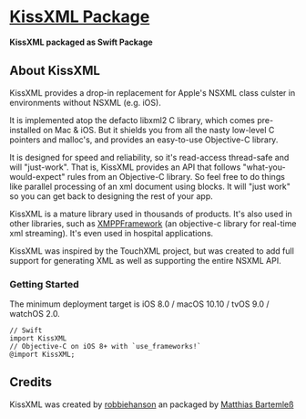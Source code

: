 # [KissXML Package](https://github.com/fourplusone/KissXML)

__KissXML packaged as Swift Package__

## About KissXML

KissXML provides a drop-in replacement for Apple's NSXML class culster in environments without NSXML (e.g. iOS).

It is implemented atop the defacto libxml2 C library, which comes pre-installed on Mac & iOS.
But it shields you from all the nasty low-level C pointers and malloc's, and provides an easy-to-use Objective-C library.

It is designed for speed and reliability, so it's read-access thread-safe and will "just-work".
That is, KissXML provides an API that follows "what-you-would-expect" rules from an Objective-C library.
So feel free to do things like parallel processing of an xml document using blocks.
It will "just work" so you can get back to designing the rest of your app.

KissXML is a mature library used in thousands of products. It's also used in other libraries, such as [XMPPFramework](https://github.com/robbiehanson/XMPPFramework) (an objective-c library for real-time xml streaming). It's even used in hospital applications.

KissXML was inspired by the TouchXML project, but was created to add full support for generating XML as well as supporting the entire NSXML API.

### Getting Started

The minimum deployment target is iOS 8.0 / macOS 10.10 / tvOS 9.0 / watchOS 2.0.

```objc
// Swift
import KissXML     
// Objective-C on iOS 8+ with `use_frameworks!`
@import KissXML;
```

## Credits

KissXML was created by [robbiehanson](https://github.com/robbiehanson) an packaged by [Matthias Bartemleß](https://github.com/fourplusone)
